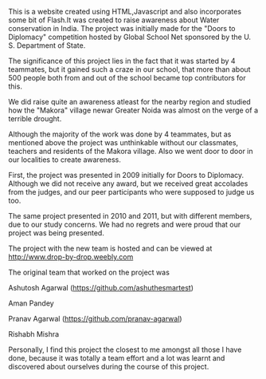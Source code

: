 This is a website created using HTML,Javascript and also incorporates some bit of Flash.It was created to raise awareness about Water conservation in India. The project was initially made for the "Doors to Diplomacy" competition hosted by Global School Net sponsored by the U. S. Department of State.

The significance of this project lies in the fact that it was started by 4 teammates, but it gained such a craze in our school, that more than about 500 people both from and out of the school became top contributors for this.

We did raise quite an awareness atleast for the nearby region and studied how the "Makora" village newar Greater Noida was almost on the verge of a terrible drought.

Although the majority of the work was done by 4 teammates, but as mentioned above the project was unthinkable without our classmates, teachers and residents of the Makora village. Also we went door to door in our localities to create awareness.

First, the project was presented in 2009 initially for Doors to Diplomacy. Although we did not receive any award, but we received great accolades from the judges, and our peer participants who were supposed to judge us too.

The same project presented in 2010 and 2011, but with different members, due to our study concerns. We had no regrets and were proud that our project was being presented. 

The project with the new team is hosted and can be viewed at http://www.drop-by-drop.weebly.com


The original team that worked on the project was

Ashutosh Agarwal (https://github.com/ashuthesmartest)

Aman Pandey

Pranav Agarwal (https://github.com/pranav-agarwal)

Rishabh Mishra

Personally, I find this project the closest to me amongst all those I have done, because it was totally a team effort and a lot was learnt and discovered about ourselves during the course of this project.
